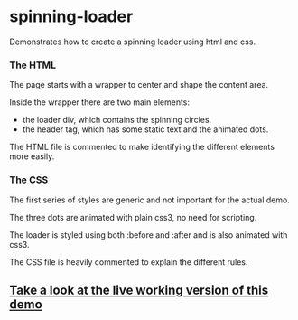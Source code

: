 # spinning-loader
Demonstrates how to create a spinning loader using html and css.

### The HTML
The page starts with a wrapper to center and shape the content area.

Inside the wrapper there are two main elements:
- the loader div, which contains the spinning circles.
- the header tag, which has some static text and the animated dots.

The HTML file is commented to make identifying the different elements more easily.

### The CSS
The first series of styles are generic and not important for the actual demo.

The three dots are animated with plain css3, no need for scripting.

The loader is styled using both :before and :after and is also animated with css3.

The CSS file is heavily commented to explain the different rules.

## [Take a look at the live working version of this demo](https://arteessentia.github.io/spinning-loader/)
